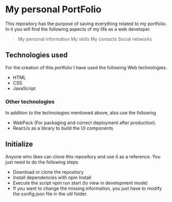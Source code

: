 # My personal PortFolio

This repository has the purpose of saving everything related to my portfolio.
In it you will find the following aspects of my life as a web developer.

> My personal information
> My skills
> My contacts
> Social networks

## Technologies used

For the creation of this portfolio I have used the following Web technologies.

- HTML
- CSS
- JavaScript

### Other technologies

In addition to the technologies mentioned above, also use the following

- WebPack (For packaging and correct deployment after production).
- ReactJs as a library to build the UI components

## Initialize

Anyone who likes can clone this repository and use it as a reference.
You just need to do the following steps

- Download or clone the repository
- Install dependencies with npm Install
- Execute the script npm run start (to view in development mode)
- If you want to change the missing information, you just have to modify the config.json file in the util folder.
